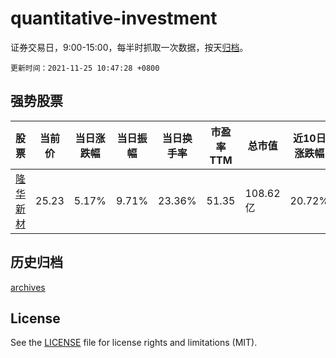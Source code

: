 # quantitative-investment

证券交易日，9:00-15:00，每半时抓取一次数据，按天[归档](archives)。

`更新时间：2021-11-25 10:47:28 +0800`

## 强势股票

|股票|当前价|当日涨跌幅|当日振幅|当日换手率|市盈率TTM|总市值|近10日涨跌幅|
|----|----|----|----|----|----|----|----|
|[隆华新材](https://xueqiu.com/S/SZ301149)|25.23|5.17%|9.71%|23.36%|51.35|108.62亿|20.72%|

## 历史归档

[archives](archives)

## License

See the [LICENSE](LICENSE) file for license rights and limitations (MIT).